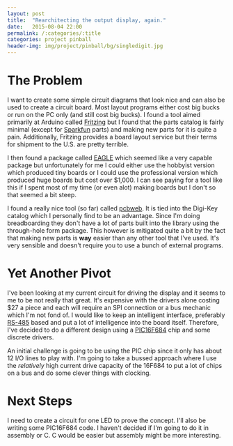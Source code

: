 ```yaml
---
layout: post
title:  "Rearchitecting the output display, again."
date:   2015-08-04 22:00
permalink: /:categories/:title
categories: project pinball
header-img: img/project/pinball/bg/singledigit.jpg
---
```


The Problem
===========
I want to create some simple circuit diagrams that look nice and can also be
used to create a circuit board. Most layout programs either cost big bucks or
run on the PC only (and still cost big bucks). I found a tool aimed primarily at
Arduino called [Fritzing][1] but I found that the parts catalog is fairly
minimal (except for [Sparkfun][2] parts) and making new parts for it is quite a
pain. Additionally, Fritzing provides a board layout service but their terms for
shipment to the U.S. are pretty terrible.

I then found a package called [EAGLE][3] which seemed like a very capable
package but unfortunately for me I could either use the hobbyist version which
produced tiny boards or I could use the professional version which produced huge
boards but cost over $1,000. I can see paying for a tool like this if I spent
most of my time (or even alot) making boards but I don't so that seemed a bit
steep.

I found a really nice tool (so far) called [pcbweb][4]. It is tied into the
Digi-Key catalog which I personally find to be an advantage. Since I'm doing
breadboarding they don't have a lot of parts built into the library using the
through-hole form package. This however is mitigated quite a bit by the fact
that making new parts is **way** easier than any other tool that I've used.
It's very sensible and doesn't require you to use a bunch of external programs.

Yet Another Pivot
=================
I've been looking at my current circuit for driving the display and it seems to
me to be not really that great. It's expensive with the drivers alone costing
$27 a piece and each will require an SPI connection or a bus mechanic which I'm
not fond of. I would like to keep an intelligent interface, preferably
[RS-485][5] based and put a lot of intelligence into the board itself.
Therefore, I've decided to do a different design using a [PIC16F684][6] chip and
some discrete drivers.

An initial challenge is going to be using the PIC chip since it only has about
12 I/O lines to play with. I'm going to take a bussed approach where I use the
*relatively* high current drive capacity of the 16F684 to put a lot of chips on
a bus and do some clever things with clocking.

Next Steps
==========
I need to create a circuit for one LED to prove the concept. I'll also be
writing some PIC16F684 code. I haven't decided if I'm going to do it in assembly
or C. C would be easier but assembly might be more interesting.

[1]: http://fritzing.org/home/
[2]: https://www.sparkfun.com
[3]: http://www.cadsoftusa.com
[4]: http://www.pcbweb.com
[5]: https://en.wikipedia.org/wiki/RS-485
[6]: http://www.microchip.com/wwwproducts/Devices.aspx?dDocName=en010214
